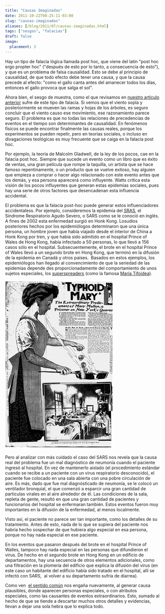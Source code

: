 ```yaml
---
title: "Causas Imaginadas"
date: 2011-10-22T08:25:11-03:00
slug: "causas-imaginadas"
aliases: [/blog/2011/07/causas-imaginadas.html]
tags: ["sesgos", "falacias"]
draft: false
image:
  placement: 3
---
```


Hay un tipo de falacia lógica llamada post hoc, que viene del latín
"post hoc ergo propter hoc" ("después de esto por lo tanto, a
consecuencia de esto"), y que es un problema de falsa causalidad. Esto
se debe al principio de causalidad, de que todo efecto debe tener una
causa, y que la causa precede al efecto: "como el gallo canta antes del
amanecer todos los días, entonces el gallo provoca que salga el sol".

Ahora bien, el sesgo de muestra, como el que revisamos en 
[nuestro artículo anterior](/blog/2011/07/condiciones-necesarias.html)
sufre de este tipo de falacia. Si vemos que el viento sopla y
posteriormente se mueven las ramas y hojas de los árboles, es seguro
concluir que el viento causo ese movimiento, ese razonamiento parece
seguro. El problema es que no todas las relaciones de precedencias de
eventos en el tiempo son determinantes de causalidad. En fenómenos
físicos se puede encontrar finalmente las causas reales, porque los
experimentos se pueden repetir, pero en teorías sociales, o incluso en
divagaciones teológicas es muy frecuente que se caiga en la falacia post
hoc.

Por ejemplo, la teoría de Malcolm Gladwell, de la ley de los pocos, cae
en la falacia post hoc. Siempre que sucede un evento como un libro que
es éxito de ventas, una gran película que rompe la taquilla, un artista
que se hace famoso repentinamente, o un producto que se vuelve exitoso,
hay alguien que empieza a comprar o hacer algo relacionado con este
evento antes que los demás, y esa persona aparecerá como influyente.
Watts critica esta visión de los pocos influyentes que generan estas
epidemias sociales, pues hay una serie de otros factores que
desencadenan esta influencia accidental.

El problema es que la falacia post-hoc puede generar estos
influenciadores accidentaless. Por ejemplo, consideremos la epidemia del
[SRAS](http://es.wikipedia.org/wiki/SRAS), el Sindrome Respiratorio
Agudo Severo, o SARS como se le conoció en inglés. A fines de 2002 esta
enfermedad surgió en Honk Kong. Losudios posteriores hechos por los
epidemiólogos determinaron que una única persona, un hombre joven que
había viajado desde el interior de China a Honk Kong por tren, y que
había sido admitido en el hospital Prince of Wales de Hong Kong, había
infectado a 50 personas, lo que llevó a 156 casos sólo en el hospital.
Subsecuentemente, el brote en el hospital Prince of Wales llevó a un
segundo brote en Hong Kong, que terminó en la difusión de la epidemia en
Canadá y otros países.  Basados en estos ejemplos, los epidemiólogos han
llegado al convencimiento de que la seriedad de las epidemias
depende des proporcionadamente del comportamiento de unos sujetos
especiales,
los [superspreaders](http://www.medterms.com/script/main/art.asp?articlekey=22951) (como la famosa [María Tifoidea](http://es.wikipedia.org/wiki/Salmonelosis#Mar.C3.ADa_Tifoidea)).

![](Mallon-Mary.jpg)

Pero al analizar con más cuidado el caso del SARS nos revela que la
causa real del problema fue un mal diagnóstico de neumonía cuando el
paciente ingresó al hospital. En vez de mantenerlo aislado (el
procedimiento estándar cuando se recibe a un paciente con un virus
respiratorio desconocido), el paciente fue colocado en una sala abierta
con una pobre circulación de aire. Es más, dado que fue mal
diagnósticado de neumonía, se le colocó un ventilador bronquial, el que
comenzó a esparcir una gran cantidad de particulas virales en al aire
alrededor de él. Las condiciones de la sala, repleta de gente, resultó
en que una gran cantidad de pacientes y funcionarios del hospital se
enfermaran también. Estos eventos fueron muy importantes en la difusión
de la enfermedad, al menos localmente.

Visto así, el paciente no parece ser tan importante, como los detalles
de su tratamiento. Antes de esto, nada de lo que se supiera del paciente
nos habría hecho sospechar de que hubiera algo especial en esa persona,
porque no hay nada especial en ese paciente.

En los eventos que pasaron después del brote en el hospital Prince of
Walles, tampoco hay nada especial en las personas que difundieron el
virus. De hecho en el segundo brote en Hong Kong en un edificio de
departamentos, hay una secuencia de otros elementos adicionales, como
una filtración en la plomería del edificio que explica la difusión del
virus (en este caso un habitante del edificio había sido tratado en el
hospital, allí se infectó con SARS,  al volver a su departamento sufría
de diarrea).

Como ven  [el sentido común](/blog/2011/06/la-paradoja-del-sentido-comun.html)
nos engaña nuevamente, al generar causa plausibles, donde aparecen
personas especiales, o con atributos especiales, como las causantes de
eventos extraordinarios. Esto, sumado al hecho de que se tiende a
descartar muchos otros detalles y evidencias, llevan a dejar
una sola hebra que lo explica todo.
